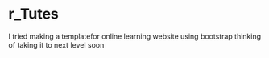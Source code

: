 # r_Tutes
I tried making a templatefor online learning website using bootstrap thinking of taking it to next level soon
